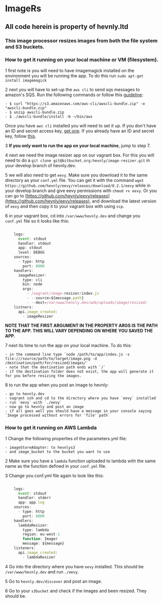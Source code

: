 # ImageRs

## All code herein is property of hevnly.ltd

### This image processor resizes images from both the file system and S3 buckets.

### How to get it running on your local machine or VM (filesystem).

1 first note is you will need to have imagemagick installed on the environment you will be running the app.
To do this run `sudo apt-get install imagemagick`

2 next you will have to set-up the `aws cli` to send sqs messages to amazon's SQS.
Run the following commands or follow this [guideline](http://docs.aws.amazon.com/cli/latest/userguide/installing.html):

    - $ curl "https://s3.amazonaws.com/aws-cli/awscli-bundle.zip" -o "awscli-bundle.zip"
    - $ unzip awscli-bundle.zip
    - $ ./awscli-bundle/install -b ~/bin/aws
    
Once you have `aws cli` installed you will need to set it up. If you don't have an ID and secret access key, [get one](http://docs.aws.amazon.com/cli/latest/userguide/cli-chap-getting-set-up.html).
If you already have an ID and secret key, follow [this](http://docs.aws.amazon.com/cli/latest/userguide/cli-chap-getting-started.html).

3 __If you only want to run the app on your local machine__, jump to step 7.

4 next we need the image resizer app on our vagrant box. For this you will need to do a `git clone git@bitbucket.org:hevnly/image-resizer.git` in your develop branch of hevnly.dev.

5 we will also need to get `eevy`. Make sure you download it to the same directory as your `conf.yml` file. You can get it with the command `wget https://github.com/hevnly/eevy/releases/download/0.2.1/eevy` while in your develop branch and give eevy permissions with `chmod +x eevy`. Or you can go to [https://github.com/hevnly/eevy/releases](https://github.com/hevnly/eevy/releases), and download the latest version of `eevy` and then copy it to your vagrant box with using `scp`.

6 in your vagrant box, cd into `/var/www/hevnly.dev` and change you `conf.yml` file so it looks like this:

```javascript

    logs:
      event: stdout
      handler: stdout
      app: stdout
      level: DEBUG
    sources:
      - type: http
        port: 8000
    handlers:
      imageResizer:
        type: cli
        bin: node 
        args:
          - /vagrant/image-resizer/index.js
          - --source=${message.path}
          - --dest=/var/www/henvly.dev/web/uploads/image/resized/
    listners:
      api.image_created:
        - imageResizer
```

__NOTE THAT THE FIRST ARGUMENT IN THE PROPERTY ARGS IS THE PATH TO THE APP. THIS WILL VARY DEPENDING ON WHERE YOU SAVED THE APP.__

7 next its time to run the app on your local machine. To do this:

    - in the command line type `node /path/to/app/index.js -s file:///source/path/to/target/image.png -d /destination/path/for/resized/images/`
    - note that the destination path ends with `/`
    - if the destination folder does not exist, the app will generate it for you before resizing the images.
    
8 to run the app when you post an image to hevnly:

    - go to hevnly.dev
    - vagrant ssh and cd to the directory where you have `eevy` installed
    - run `eevy` with `./eevy`
    - now go to hevnly and post an image
    - if all goes well you should have a message in your console saying `Image processed without errors for 'file' path`

### How to get it running on AWS Lambda

1 Change the following properties of the parameters.yml file:

    - imageStoreAdapter: to hevnlys3
    - and image_bucket to the bucket you want to use
    
2 Make sure you have a `lambda` function uploaded to lambda with the same name as the function defined in your `conf.yml` file.
    
3 Change you conf.yml file again to look like this:

```javascript

    logs:
      event: stdout
      handler: stderr
      app: app.log
    sources:
      - type: http
        port: 8000
    handlers:
      lambdaResizer:
        type: lambda
        region: eu-west-1
        function: Imager
        message: ${message}
    listeners:
      api.image_created:
        - lambdaResizer
```
    
4 Go into the directory where you have `eevy` installed. This should be `/var/www/hevnly.dev` and run `./eevy`.

5 Go to `hevnly.dev/discover` and post an image.
 
6 Go to your `s3bucket` and check if the images and been resized. They should be.
